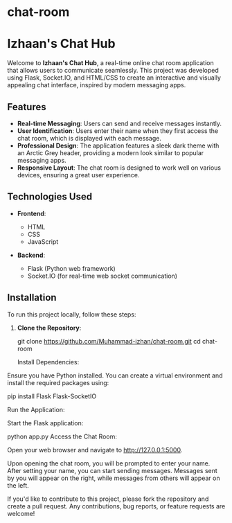 # chat-room
# Izhaan's Chat Hub

Welcome to **Izhaan's Chat Hub**, a real-time online chat room application that allows users to communicate seamlessly. This project was developed using Flask, Socket.IO, and HTML/CSS to create an interactive and visually appealing chat interface, inspired by modern messaging apps.

## Features

- **Real-time Messaging**: Users can send and receive messages instantly.
- **User Identification**: Users enter their name when they first access the chat room, which is displayed with each message.
- **Professional Design**: The application features a sleek dark theme with an Arctic Grey header, providing a modern look similar to popular messaging apps.
- **Responsive Layout**: The chat room is designed to work well on various devices, ensuring a great user experience.

## Technologies Used

- **Frontend**:
  - HTML
  - CSS
  - JavaScript

- **Backend**:
  - Flask (Python web framework)
  - Socket.IO (for real-time web socket communication)

## Installation

To run this project locally, follow these steps:

1. **Clone the Repository**:


   git clone https://github.com/Muhammad-izhan/chat-room.git
   cd chat-room

   Install Dependencies:

Ensure you have Python installed. You can create a virtual environment and install the required packages using:

pip install Flask Flask-SocketIO

Run the Application:

Start the Flask application:

python app.py
Access the Chat Room:

Open your web browser and navigate to http://127.0.0.1:5000.


Upon opening the chat room, you will be prompted to enter your name.
After setting your name, you can start sending messages.
Messages sent by you will appear on the right, while messages from others will appear on the left.


If you'd like to contribute to this project, please fork the repository and create a pull request. Any contributions, bug reports, or feature requests are welcome!
